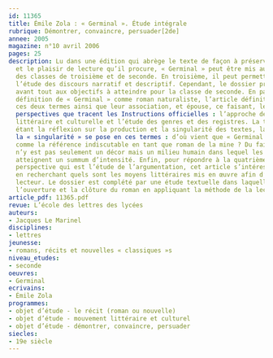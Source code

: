 ```yaml
---
id: 11365
title: Émile Zola : « Germinal ». Étude intégrale 
rubrique: Démontrer, convaincre, persuader[2de]
annee: 2005
magazine: n°10 avril 2006
pages: 25
description: Lu dans une édition qui abrège le texte de façon à préserver sa singularité
  et le plaisir de lecture qu’il procure, « Germinal » peut être mis au programme
  des classes de troisième et de seconde. En troisième, il peut permettre d’approfondir
  l’étude des discours narratif et descriptif. Cependant, le dossier proposé ici répond
  avant tout aux objectifs à atteindre pour la classe de seconde. En partant de la
  définition de « Germinal » comme roman naturaliste, l’article définit ce que recouvrent
  ces deux termes ainsi que leur association, et épouse, ce faisant, les deux premières
  perspectives que tracent les Instructions officielles : l’approche de l’histoire
  littéraire et culturelle et l’étude des genres et des registres. La troisième perspective
  étant la réflexion sur la production et la singularité des textes, la question de
  la « singularité » se pose en ces termes : d’où vient que « Germinal » est considéré
  comme la référence indiscutable en tant que roman de la mine ? Du fait que la mine
  n’y est pas seulement un décor mais un milieu humain dans lequel les événements
  atteignent un summum d’intensité. Enfin, pour répondre à la quatrième et dernière
  perspective qui est l’étude de l’argumentation, cet article s’intéresse à l’écriture
  en recherchant quels sont les moyens littéraires mis en œuvre afin d’agir sur le
  lecteur. Le dossier est complété par une étude textuelle dans laquelle sont confrontées
  l’ouverture et la clôture du roman en appliquant la méthode de la lecture analytique.
article_pdf: 11365.pdf
revue: L’école des lettres des lycées
auteurs:
- Jacques Le Marinel
disciplines:
- lettres
jeunesse:
- romans, récits et nouvelles « classiques »s
niveau_etudes:
- seconde
oeuvres:
- Germinal
ecrivains:
- Émile Zola
programmes:
- objet d’étude - le récit (roman ou nouvelle)
- objet d’étude - mouvement littéraire et culturel
- objet d’étude - démontrer, convaincre, persuader
siecles:
- 19e siècle
---
```


